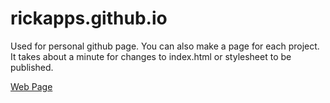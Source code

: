 # rickapps.github.io
Used for personal github page. You can also make a page for each project. It takes about a minute for changes to index.html or stylesheet to be published.

[Web Page](https://rickapps.github.io)
